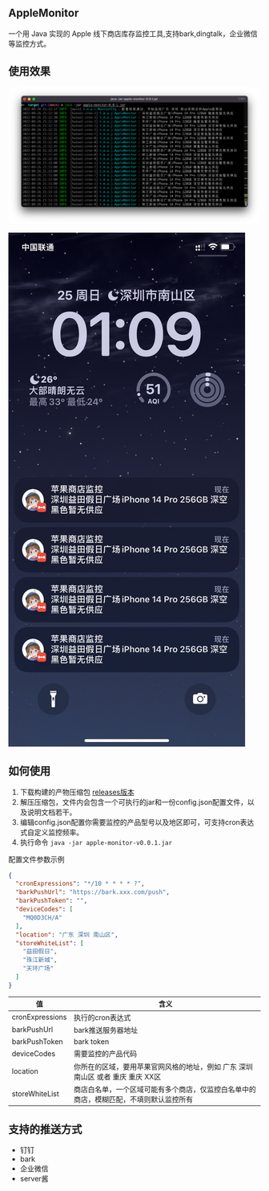 ## AppleMonitor

一个用 Java 实现的 Apple 线下商店库存监控工具,支持bark,dingtalk，企业微信等监控方式。

## 使用效果

![控制台日志](docs/images/console-view.png)

![Bark](docs/images/bark-view.png)

## 如何使用

1. 下载构建的产物压缩包 [releases版本](https://github.com/MoshiCoCo/Apple-Monitor/releases)
2. 解压压缩包，文件内会包含一个可执行的jar和一份config.json配置文件，以及说明文档若干。
3. 编辑config.json配置你需要监控的产品型号以及地区即可，可支持cron表达式自定义监控频率。
4. 执行命令 `java -jar apple-monitor-v0.0.1.jar`

配置文件参数示例

```json
{
  "cronExpressions": "*/10 * * * * ?",
  "barkPushUrl": "https://bark.xxx.com/push",
  "barkPushToken": "",
  "deviceCodes": [
    "MQ0D3CH/A"
  ],
  "location": "广东 深圳 南山区",
  "storeWhiteList": [
    "益田假日",
    "珠江新城",
    "天环广场"
  ]
}
```

| 值               | 含义                                           |
|-----------------|----------------------------------------------|
| cronExpressions | 执行的cron表达式                                   |
| barkPushUrl     | bark推送服务器地址                                  |
| barkPushToken   | bark token                                   |
| deviceCodes     | 需要监控的产品代码                                    |
| location        | 你所在的区域，要用苹果官网风格的地址，例如 广东 深圳 南山区 或者 重庆 重庆 XX区 |
| storeWhiteList  | 商店白名单，一个区域可能有多个商店，仅监控白名单中的商店，模糊匹配，不填则默认监控所有  |

## 支持的推送方式

- 钉钉
- bark
- 企业微信
- server酱
